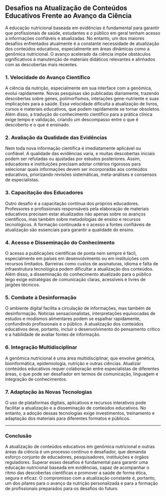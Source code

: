 
## Desafios na Atualização de Conteúdos Educativos Frente ao Avanço da Ciência

A educação nutricional baseada em evidências é fundamental para garantir que profissionais de saúde, estudantes e o público em geral tenham acesso a informações confiáveis e atualizadas. No entanto, um dos maiores desafios enfrentados atualmente é a constante necessidade de atualização dos conteúdos educativos, especialmente em áreas dinâmicas como a genômica nutricional. O avanço acelerado da ciência impõe obstáculos significativos à manutenção de materiais didáticos relevantes e alinhados com as descobertas mais recentes.

### 1. **Velocidade do Avanço Científico**

A ciência da nutrição, especialmente em sua interface com a genômica, evolui rapidamente. Novas pesquisas são publicadas diariamente, trazendo descobertas sobre genes, polimorfismos, interações gene-nutriente e suas implicações para a saúde. Essa velocidade dificulta a atualização de livros, cursos e materiais educativos, que podem rapidamente se tornar obsoletos. Além disso, a tradução do conhecimento científico para a prática clínica exige tempo e validação, criando um descompasso entre o que é descoberto e o que é ensinado.

### 2. **Avaliação da Qualidade das Evidências**

Nem toda nova informação científica é imediatamente aplicável ou confiável. A qualidade das evidências varia, e muitas descobertas iniciais podem ser refutadas ou ajustadas por estudos posteriores. Assim, educadores e instituições precisam adotar critérios rigorosos para selecionar quais informações devem ser incorporadas aos conteúdos educativos, priorizando revisões sistemáticas, meta-análises e consensos de especialistas.

### 3. **Capacitação dos Educadores**

Outro desafio é a capacitação contínua dos próprios educadores. Professores e profissionais responsáveis pela elaboração de materiais educativos precisam estar atualizados não apenas sobre os avanços científicos, mas também sobre metodologias de ensino e recursos tecnológicos. A formação continuada e o acesso a fontes confiáveis de atualização são essenciais para garantir a qualidade do ensino.

### 4. **Acesso e Disseminação do Conhecimento**

O acesso a publicações científicas de ponta nem sempre é fácil, especialmente em países em desenvolvimento ou em instituições com recursos limitados. Barreiras como custos de assinaturas, idioma e falta de infraestrutura tecnológica podem dificultar a atualização dos conteúdos. Além disso, a disseminação do conhecimento atualizado para o público leigo exige estratégias de comunicação claras, acessíveis e livres de jargões técnicos.

### 5. **Combate à Desinformação**

O ambiente digital facilita a circulação de informações, mas também de desinformação. Notícias sensacionalistas, interpretações equivocadas de estudos e modismos alimentares podem se espalhar rapidamente, confundindo profissionais e o público. A atualização dos conteúdos educativos deve, portanto, incluir o desenvolvimento do pensamento crítico e a habilidade de avaliar fontes de informação.

### 6. **Integração Multidisciplinar**

A genômica nutricional é uma área multidisciplinar, que envolve genética, bioinformática, epidemiologia, nutrição e outras ciências. Atualizar conteúdos educativos requer colaboração entre especialistas de diferentes áreas, o que pode ser desafiador em termos de comunicação, linguagem e integração de conhecimentos.

### 7. **Adaptação às Novas Tecnologias**

O uso de plataformas digitais, aplicativos e recursos interativos pode facilitar a atualização e a disseminação de conteúdos educativos. No entanto, a adoção dessas tecnologias exige investimentos, treinamento e adaptação dos materiais para diferentes formatos e públicos.

---

### **Conclusão**

A atualização de conteúdos educativos em genômica nutricional e outras áreas da ciência é um processo contínuo e desafiador, que demanda esforço conjunto de educadores, pesquisadores, instituições e órgãos reguladores. Superar esses desafios é fundamental para garantir uma educação nutricional baseada em evidências, capaz de acompanhar o ritmo das descobertas científicas e promover a saúde de forma ética, segura e eficaz. O compromisso com a atualização constante é, portanto, um dos pilares para o avanço da nutrição personalizada e para a formação de profissionais preparados para os desafios do futuro.
```
